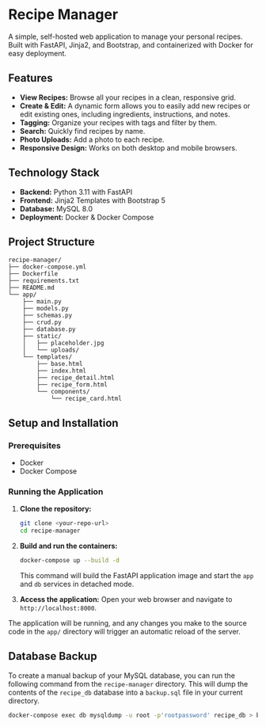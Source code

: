 # Recipe Manager

A simple, self-hosted web application to manage your personal recipes. Built with FastAPI, Jinja2, and Bootstrap, and containerized with Docker for easy deployment.

## Features

*   **View Recipes:** Browse all your recipes in a clean, responsive grid.
*   **Create & Edit:** A dynamic form allows you to easily add new recipes or edit existing ones, including ingredients, instructions, and notes.
*   **Tagging:** Organize your recipes with tags and filter by them.
*   **Search:** Quickly find recipes by name.
*   **Photo Uploads:** Add a photo to each recipe.
*   **Responsive Design:** Works on both desktop and mobile browsers.

## Technology Stack

*   **Backend:** Python 3.11 with FastAPI
*   **Frontend:** Jinja2 Templates with Bootstrap 5
*   **Database:** MySQL 8.0
*   **Deployment:** Docker & Docker Compose

## Project Structure

```
recipe-manager/
├── docker-compose.yml
├── Dockerfile
├── requirements.txt
├── README.md
└── app/
    ├── main.py
    ├── models.py
    ├── schemas.py
    ├── crud.py
    ├── database.py
    ├── static/
    │   ├── placeholder.jpg
    │   └── uploads/
    └── templates/
        ├── base.html
        ├── index.html
        ├── recipe_detail.html
        ├── recipe_form.html
        └── components/
            └── recipe_card.html
```

## Setup and Installation

### Prerequisites

*   Docker
*   Docker Compose

### Running the Application

1.  **Clone the repository:**
    ```bash
    git clone <your-repo-url>
    cd recipe-manager
    ```

2.  **Build and run the containers:**
    ```bash
    docker-compose up --build -d
    ```
    This command will build the FastAPI application image and start the `app` and `db` services in detached mode.

3.  **Access the application:**
    Open your web browser and navigate to `http://localhost:8000`.

The application will be running, and any changes you make to the source code in the `app/` directory will trigger an automatic reload of the server.

## Database Backup

To create a manual backup of your MySQL database, you can run the following command from the `recipe-manager` directory. This will dump the contents of the `recipe_db` database into a `backup.sql` file in your current directory.

```bash
docker-compose exec db mysqldump -u root -p'rootpassword' recipe_db > backup.sql